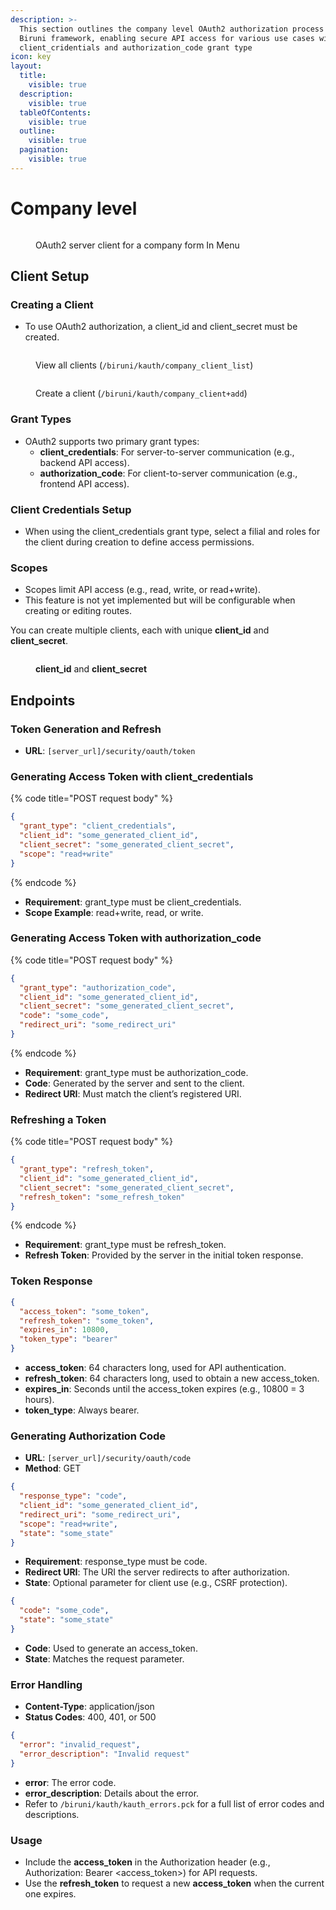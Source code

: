 ```yaml
---
description: >-
  This section outlines the company level OAuth2 authorization process in the
  Biruni framework, enabling secure API access for various use cases with
  client_cridentials and authorization_code grant type
icon: key
layout:
  title:
    visible: true
  description:
    visible: true
  tableOfContents:
    visible: true
  outline:
    visible: true
  pagination:
    visible: true
---
```


# Company level

<figure><img src="../../../.gitbook/assets/security/oauth2-menu.png" alt=""><figcaption><p>OAuth2 server client for a company form In Menu</p></figcaption></figure>

## Client Setup

### Creating a Client

* To use OAuth2 authorization, a client\_id and client\_secret must be created.

<figure><img src="../../../.gitbook/assets/security/oauth2-create-btn.png" alt=""><figcaption><p>View all clients (<code>/biruni/kauth/company_client_list</code>)</p></figcaption></figure>

<figure><img src="../../../.gitbook/assets/security/oauth2-create.png" alt=""><figcaption><p>Create a client (<code>/biruni/kauth/company_client+add</code>)</p></figcaption></figure>

### Grant Types

* OAuth2 supports two primary grant types:
  * **client\_credentials**: For server-to-server communication (e.g., backend API access).
  * **authorization\_code**: For client-to-server communication (e.g., frontend API access).

### Client Credentials Setup

* When using the client\_credentials grant type, select a filial and roles for the client during creation to define access permissions.

### Scopes

* Scopes limit API access (e.g., read, write, or read+write).
* This feature is not yet implemented but will be configurable when creating or editing routes.

You can create multiple clients, each with unique **client\_id** and **client\_secret**.

<figure><img src="../../../.gitbook/assets/security/oauth2-list.png" alt=""><figcaption><p><strong>client_id</strong> and <strong>client_secret</strong></p></figcaption></figure>

## Endpoints

### Token Generation and Refresh

* **URL**: `[server_url]/security/oauth/token`

### **Generating Access Token with client\_credentials**

{% code title="POST request body" %}
```json
{
  "grant_type": "client_credentials",
  "client_id": "some_generated_client_id",
  "client_secret": "some_generated_client_secret",
  "scope": "read+write"
}
```
{% endcode %}

* **Requirement**: grant\_type must be client\_credentials.
* **Scope Example**: read+write, read, or write.

### **Generating Access Token with authorization\_code**

{% code title="POST request body" %}
```json
{
  "grant_type": "authorization_code",
  "client_id": "some_generated_client_id",
  "client_secret": "some_generated_client_secret",
  "code": "some_code",
  "redirect_uri": "some_redirect_uri"
}
```
{% endcode %}

* **Requirement**: grant\_type must be authorization\_code.
* **Code**: Generated by the server and sent to the client.
* **Redirect URI**: Must match the client’s registered URI.

### **Refreshing a Token**

{% code title="POST request body" %}
```json
{
  "grant_type": "refresh_token",
  "client_id": "some_generated_client_id",
  "client_secret": "some_generated_client_secret",
  "refresh_token": "some_refresh_token"
}
```
{% endcode %}

* **Requirement**: grant\_type must be refresh\_token.
* **Refresh Token**: Provided by the server in the initial token response.

### Token Response

```json
{
  "access_token": "some_token",
  "refresh_token": "some_token",
  "expires_in": 10800,
  "token_type": "bearer"
}
```

* **access\_token**: 64 characters long, used for API authentication.
* **refresh\_token**: 64 characters long, used to obtain a new access\_token.
* **expires\_in**: Seconds until the access\_token expires (e.g., 10800 = 3 hours).
* **token\_type**: Always bearer.

### Generating Authorization Code

* **URL**: `[server_url]/security/oauth/code`
* **Method**: GET

```json
{
  "response_type": "code",
  "client_id": "some_generated_client_id",
  "redirect_uri": "some_redirect_uri",
  "scope": "read+write",
  "state": "some_state"
}
```

* **Requirement**: response\_type must be code.
* **Redirect URI**: The URI the server redirects to after authorization.
* **State**: Optional parameter for client use (e.g., CSRF protection).

```json
{
  "code": "some_code",
  "state": "some_state"
}
```

* **Code**: Used to generate an access\_token.
* **State**: Matches the request parameter.

### Error Handling

* **Content-Type**: application/json
* **Status Codes**: 400, 401, or 500

```json
{
  "error": "invalid_request",
  "error_description": "Invalid request"
}
```

* **error**: The error code.
* **error\_description**: Details about the error.
* Refer to `/biruni/kauth/kauth_errors.pck` for a full list of error codes and descriptions.

### Usage

* Include the **access\_token** in the Authorization header (e.g., Authorization: Bearer \<access\_token>) for API requests.
* Use the **refresh\_token** to request a new **access\_token** when the current one expires.
